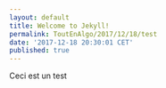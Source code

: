 ```yaml
---
layout: default
title: Welcome to Jekyll!
permalink: ToutEnAlgo/2017/12/18/test
date: '2017-12-18 20:30:01 CET'
published: true
---
```


Ceci est un test
